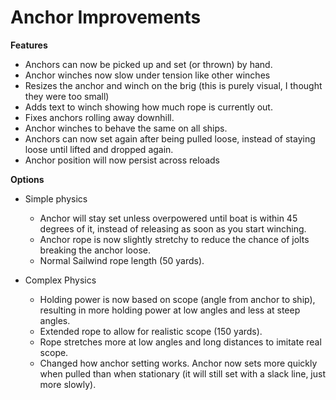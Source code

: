 # Anchor Improvements

**Features**
- Anchors can now be picked up and set (or thrown) by hand.
- Anchor winches now slow under tension like other winches
- Resizes the anchor and winch on the brig (this is purely visual, I thought they were too small)
- Adds text to winch showing how much rope is currently out.
- Fixes anchors rolling away downhill.
- Anchor winches to behave the same on all ships.
- Anchors can now set again after being pulled loose, instead of staying loose until lifted and dropped again.
- Anchor position will now persist across reloads

**Options**
 - Simple physics
	- Anchor will stay set unless overpowered until boat is within 45 degrees of it, instead of releasing as soon as you start winching.
	- Anchor rope is now slightly stretchy to reduce the chance of jolts breaking the anchor loose.
	- Normal Sailwind rope length (50 yards).

 - Complex Physics
	- Holding power is now based on scope (angle from anchor to ship), resulting in more holding power at low angles and less at steep angles.
	- Extended rope to allow for realistic scope (150 yards).
	- Rope stretches more at low angles and long distances to imitate real scope.
	- Changed how anchor setting works. Anchor now sets more quickly when pulled than when stationary (it will still set with a slack line, just more slowly).
